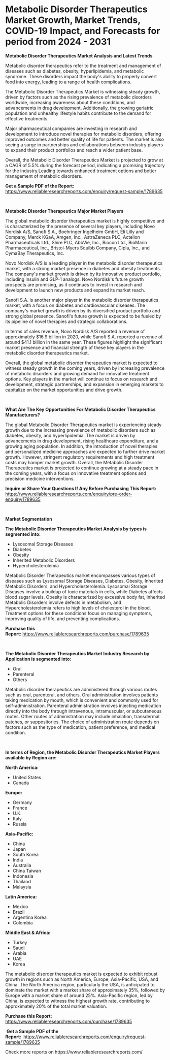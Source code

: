<p><h1>Metabolic Disorder Therapeutics Market Growth, Market Trends, COVID-19 Impact, and Forecasts for period from 2024 - 2031</h1></p><p><strong>Metabolic Disorder Therapeutics Market Analysis and Latest Trends</strong></p>
<p><p>Metabolic disorder therapeutics refer to the treatment and management of diseases such as diabetes, obesity, hyperlipidemia, and metabolic syndrome. These disorders impact the body's ability to properly convert food into energy, leading to a range of health complications.</p><p>The Metabolic Disorder Therapeutics Market is witnessing steady growth, driven by factors such as the rising prevalence of metabolic disorders worldwide, increasing awareness about these conditions, and advancements in drug development. Additionally, the growing geriatric population and unhealthy lifestyle habits contribute to the demand for effective treatments.</p><p>Major pharmaceutical companies are investing in research and development to introduce novel therapies for metabolic disorders, offering improved outcomes and better quality of life for patients. The market is also seeing a surge in partnerships and collaborations between industry players to expand their product portfolios and reach a wider patient base.</p><p>Overall, the Metabolic Disorder Therapeutics Market is projected to grow at a CAGR of 5.5% during the forecast period, indicating a promising trajectory for the industry.Leading towards enhanced treatment options and better management of metabolic disorders.</p></p>
<p><strong>Get a Sample PDF of the Report:&nbsp;</strong> <a href="https://www.reliableresearchreports.com/enquiry/request-sample/1789635">https://www.reliableresearchreports.com/enquiry/request-sample/1789635</a></p>
<p>&nbsp;</p>
<p><strong>Metabolic Disorder Therapeutics Major Market Players</strong></p>
<p><p>The global metabolic disorder therapeutics market is highly competitive and is characterized by the presence of several key players, including Novo Nordisk A/S, Sanofi S.A., Boehringer Ingelheim GmbH, Eli Lilly and Company, Merck KGaA, Amgen, Inc., AstraZeneca PLC, Actelion Pharmaceuticals Ltd., Shire PLC, AbbVie, Inc., Biocon Ltd., BioMarin Pharmaceutical, Inc., Bristol-Myers Squibb Company, Cipla, Inc., and CymaBay Therapeutics, Inc.</p><p>Novo Nordisk A/S is a leading player in the metabolic disorder therapeutics market, with a strong market presence in diabetes and obesity treatments. The company's market growth is driven by its innovative product portfolio, including insulin and GLP-1 analogs. Novo Nordisk's future growth prospects are promising, as it continues to invest in research and development to launch new products and expand its market reach.</p><p>Sanofi S.A. is another major player in the metabolic disorder therapeutics market, with a focus on diabetes and cardiovascular diseases. The company's market growth is driven by its diversified product portfolio and strong global presence. Sanofi's future growth is expected to be fueled by its pipeline of novel therapies and strategic collaborations.</p><p>In terms of sales revenue, Novo Nordisk A/S reported a revenue of approximately $16.9 billion in 2020, while Sanofi S.A. reported a revenue of around $41.1 billion in the same year. These figures highlight the significant market presence and financial strength of these key players in the metabolic disorder therapeutics market.</p><p>Overall, the global metabolic disorder therapeutics market is expected to witness steady growth in the coming years, driven by increasing prevalence of metabolic disorders and growing demand for innovative treatment options. Key players in the market will continue to focus on research and development, strategic partnerships, and expansion in emerging markets to capitalize on the market opportunities and drive growth.</p></p>
<p>&nbsp;</p>
<p><strong>What Are The Key Opportunities For Metabolic Disorder Therapeutics Manufacturers?</strong></p>
<p><p>The global Metabolic Disorder Therapeutics market is experiencing steady growth due to the increasing prevalence of metabolic disorders such as diabetes, obesity, and hyperlipidemia. The market is driven by advancements in drug development, rising healthcare expenditure, and a growing aging population. In addition, the introduction of novel therapies and personalized medicine approaches are expected to further drive market growth. However, stringent regulatory requirements and high treatment costs may hamper market growth. Overall, the Metabolic Disorder Therapeutics market is projected to continue growing at a steady pace in the coming years, with a focus on innovative treatment options and precision medicine interventions.</p></p>
<p><strong>Inquire or Share Your Questions If Any Before Purchasing This Report:</strong> <a href="https://www.reliableresearchreports.com/enquiry/pre-order-enquiry/1789635">https://www.reliableresearchreports.com/enquiry/pre-order-enquiry/1789635</a></p>
<p>&nbsp;</p>
<p><strong>Market Segmentation</strong></p>
<p><strong>The Metabolic Disorder Therapeutics Market Analysis by types is segmented into:</strong></p>
<p><ul><li>Lysosomal Storage Diseases</li><li>Diabetes</li><li>Obesity</li><li>Inherited Metabolic Disorders</li><li>Hypercholesterolemia</li></ul></p>
<p><p>Metabolic Disorder Therapeutics market encompasses various types of diseases such as Lysosomal Storage Diseases, Diabetes, Obesity, Inherited Metabolic Disorders, and Hypercholesterolemia. Lysosomal Storage Diseases involve a buildup of toxic materials in cells, while Diabetes affects blood sugar levels. Obesity is characterized by excessive body fat, Inherited Metabolic Disorders involve defects in metabolism, and Hypercholesterolemia refers to high levels of cholesterol in the blood. Treatment options for these conditions focus on managing symptoms, improving quality of life, and preventing complications.</p></p>
<p><strong>Purchase this Report:&nbsp;</strong><a href="https://www.reliableresearchreports.com/purchase/1789635">https://www.reliableresearchreports.com/purchase/1789635</a></p>
<p>&nbsp;</p>
<p><strong>The Metabolic Disorder Therapeutics Market Industry Research by Application is segmented into:</strong></p>
<p><ul><li>Oral</li><li>Parenteral</li><li>Others</li></ul></p>
<p><p>Metabolic disorder therapeutics are administered through various routes such as oral, parenteral, and others. Oral administration involves patients taking medication by mouth, which is convenient and commonly used for self-administration. Parenteral administration involves injecting medication directly into the body through intravenous, intramuscular, or subcutaneous routes. Other routes of administration may include inhalation, transdermal patches, or suppositories. The choice of administration route depends on factors such as the type of medication, patient preference, and medical condition.</p></p>
<p>&nbsp;</p>
<p><strong>In terms of Region, the Metabolic Disorder Therapeutics Market Players available by Region are:</strong></p>
<p>
    <p> <strong> North America: </strong>
        <ul>
            <li>United States</li>
            <li>Canada</li>
        </ul>
        </p> 
    <p> <strong> Europe: </strong>
        <ul>
            <li>Germany</li>
            <li>France</li>
            <li>U.K.</li>
            <li>Italy</li>
            <li>Russia</li>
        </ul>
        </p> 
    <p> <strong> Asia-Pacific: </strong>
        <ul>
            <li>China</li>
            <li>Japan</li>
            <li>South Korea</li>
            <li>India</li>
            <li>Australia</li>
            <li>China Taiwan</li>
            <li>Indonesia</li>
            <li>Thailand</li>
            <li>Malaysia</li>
        </ul>
        </p> 
    <p> <strong> Latin America: </strong>
        <ul>
            <li>Mexico</li>
            <li>Brazil</li>
            <li>Argentina Korea</li>
            <li>Colombia</li>
        </ul>
        </p> 
    <p> <strong> Middle East & Africa: </strong>
        <ul>
            <li>Turkey</li>
            <li>Saudi</li>
            <li>Arabia</li>
            <li>UAE</li>
            <li>Korea</li>
        </ul>
    </p>
    </p>
<p><p>The metabolic disorder therapeutics market is expected to exhibit robust growth in regions such as North America, Europe, Asia-Pacific, USA, and China. The North America region, particularly the USA, is anticipated to dominate the market with a market share of approximately 35%, followed by Europe with a market share of around 25%. Asia-Pacific region, led by China, is expected to witness the highest growth rate, contributing to approximately 20% of the total market valuation.</p></p>
<p><strong>Purchase this Report: </strong><a href="https://www.reliableresearchreports.com/purchase/1789635">https://www.reliableresearchreports.com/purchase/1789635</a></p>
<p>&nbsp;<strong>Get a Sample PDF of the Report:&nbsp;&nbsp;</strong><a href="https://www.reliableresearchreports.com/enquiry/request-sample/1789635">https://www.reliableresearchreports.com/enquiry/request-sample/1789635</a></p>
<p><strong></strong></p>
<p>Check more reports on https://www.reliableresearchreports.com/</p>